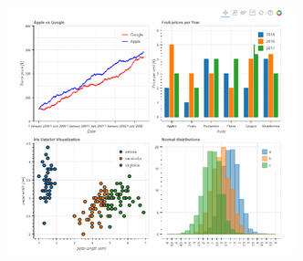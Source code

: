 
![](https://github.com/BALAJIHARIDASAN/Numpy-Pandas-Visualization/blob/main/Visualization/vis.gif)
